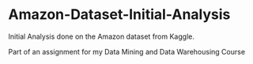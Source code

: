 # Amazon-Dataset-Initial-Analysis
Initial Analysis done on the Amazon dataset from Kaggle. 

Part of an assignment for my Data Mining and Data Warehousing Course
